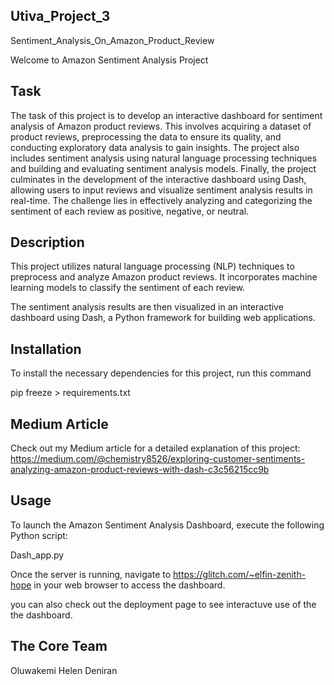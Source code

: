 ## Utiva_Project_3

Sentiment_Analysis_On_Amazon_Product_Review

Welcome to Amazon Sentiment Analysis Project

## Task

The task of this project is to develop an interactive dashboard for sentiment analysis of Amazon product reviews. This involves acquiring a dataset of product reviews, preprocessing the data to ensure its quality, and conducting exploratory data analysis to gain insights. The project also includes sentiment analysis using natural language processing techniques and building and evaluating sentiment analysis models. Finally, the project culminates in the development of the interactive dashboard using Dash, allowing users to input reviews and visualize sentiment analysis results in real-time.
The challenge lies in effectively analyzing and categorizing the sentiment of each review as positive, negative, or neutral.

## Description

This project utilizes natural language processing (NLP) techniques to preprocess and analyze Amazon product reviews. It incorporates machine learning models to classify the sentiment of each review.

The sentiment analysis results are then visualized in an interactive dashboard using Dash, a Python framework for building web applications.

## Installation

To install the necessary dependencies for this project, run this command

pip freeze > requirements.txt

## Medium Article
Check out my Medium article for a detailed explanation of this project: https://medium.com/@chemistry8526/exploring-customer-sentiments-analyzing-amazon-product-reviews-with-dash-c3c56215cc9b


## Usage

To launch the Amazon Sentiment Analysis Dashboard, execute the following Python script:

Dash_app.py

Once the server is running, navigate to https://glitch.com/~elfin-zenith-hope in your web browser to access the dashboard.

you can also check out the deployment page to see interactuve use of the the dashboard.

## The Core Team

Oluwakemi Helen Deniran







